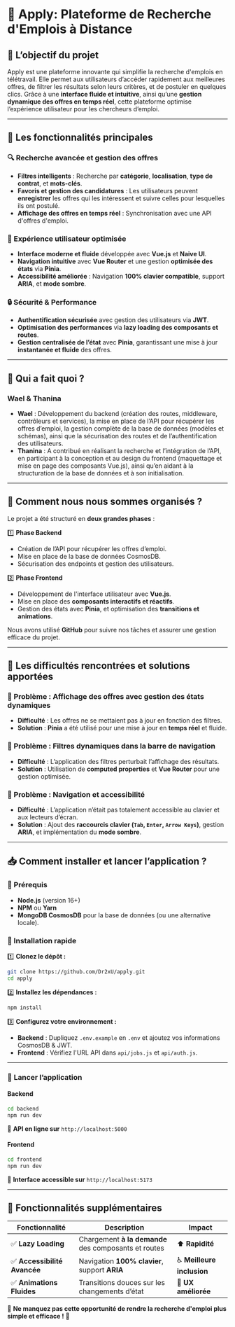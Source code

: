 # 🚀 Apply: Plateforme de Recherche d'Emplois à Distance

## 🎯 L’objectif du projet

Apply est une plateforme innovante qui simplifie la recherche d'emplois en télétravail. Elle permet aux utilisateurs d’accéder rapidement aux meilleures offres, de filtrer les résultats selon leurs critères, et de postuler en quelques clics. Grâce à une **interface fluide et intuitive**, ainsi qu’une **gestion dynamique des offres en temps réel**, cette plateforme optimise l’expérience utilisateur pour les chercheurs d’emploi.

---

## 🌟 Les fonctionnalités principales

### 🔍 Recherche avancée et gestion des offres

- **Filtres intelligents** : Recherche par **catégorie**, **localisation**, **type de contrat**, et **mots-clés**.
- **Favoris et gestion des candidatures** : Les utilisateurs peuvent **enregistrer** les offres qui les intéressent et suivre celles pour lesquelles ils ont postulé.
- **Affichage des offres en temps réel** : Synchronisation avec une API d'offres d'emploi.

### 🚀 Expérience utilisateur optimisée

- **Interface moderne et fluide** développée avec **Vue.js** et **Naive UI**.
- **Navigation intuitive** avec **Vue Router** et une gestion **optimisée des états** via **Pinia**.
- **Accessibilité améliorée** : Navigation **100% clavier compatible**, support **ARIA**, et **mode sombre**.

### 🔒 Sécurité & Performance

- **Authentification sécurisée** avec gestion des utilisateurs via **JWT**.
- **Optimisation des performances** via **lazy loading des composants et routes**.
- **Gestion centralisée de l’état** avec **Pinia**, garantissant une mise à jour **instantanée et fluide** des offres.

---

## 👥 Qui a fait quoi ?

### **Wael & Thanina**

- **Wael** : Développement du backend (création des routes, middleware, contrôleurs et services), la mise en place de l’API pour récupérer les offres d’emploi, la gestion complète de la base de données (modèles et schémas), ainsi que la sécurisation des routes et de l’authentification des utilisateurs.
- **Thanina** : A contribué en réalisant la recherche et l’intégration de l’API, en participant à la conception et au design du frontend (maquettage et mise en page des composants Vue.js), ainsi qu’en aidant à la structuration de la base de données et à son initialisation.

---

## 📌 Comment nous nous sommes organisés ?

Le projet a été structuré en **deux grandes phases** :

1️⃣ **Phase Backend**

- Création de l’API pour récupérer les offres d’emploi.
- Mise en place de la base de données CosmosDB.
- Sécurisation des endpoints et gestion des utilisateurs.

2️⃣ **Phase Frontend**

- Développement de l'interface utilisateur avec **Vue.js**.
- Mise en place des **composants interactifs et réactifs**.
- Gestion des états avec **Pinia**, et optimisation des **transitions et animations**.

Nous avons utilisé **GitHub** pour suivre nos tâches et assurer une gestion efficace du projet.

---

## 🔧 Les difficultés rencontrées et solutions apportées

### 📌 Problème : Affichage des offres avec gestion des états dynamiques

- **Difficulté** : Les offres ne se mettaient pas à jour en fonction des filtres.
- **Solution** : **Pinia** a été utilisé pour une mise à jour en **temps réel** et fluide.

### 📌 Problème : Filtres dynamiques dans la barre de navigation

- **Difficulté** : L’application des filtres perturbait l’affichage des résultats.
- **Solution** : Utilisation de **computed properties** et **Vue Router** pour une gestion optimisée.

### 📌 Problème : Navigation et accessibilité

- **Difficulté** : L’application n’était pas totalement accessible au clavier et aux lecteurs d’écran.
- **Solution** : Ajout des **raccourcis clavier (`Tab`, `Enter`, `Arrow Keys`)**, gestion **ARIA**, et implémentation du **mode sombre**.

---

## 📥 Comment installer et lancer l’application ?

### 📌 Prérequis

- **Node.js** (version 16+)
- **NPM** ou **Yarn**
- **MongoDB CosmosDB** pour la base de données (ou une alternative locale).

### 📌 Installation rapide

1️⃣ **Clonez le dépôt :**

```bash
git clone https://github.com/Dr2xU/apply.git
cd apply
```

2️⃣ **Installez les dépendances :**

```bash
npm install
```

3️⃣ **Configurez votre environnement :**

- **Backend** : Dupliquez `.env.example` en `.env` et ajoutez vos informations CosmosDB & JWT.
- **Frontend** : Vérifiez l'URL API dans `api/jobs.js` et `api/auth.js`.

---

### 🚀 **Lancer l’application**

#### **Backend**

```bash
cd backend
npm run dev
```

📌 **API en ligne sur** `http://localhost:5000`

#### **Frontend**

```bash
cd frontend
npm run dev
```

📌 **Interface accessible sur** `http://localhost:5173`

---

## **🚀 Fonctionnalités supplémentaires**

| **Fonctionnalité**           | **Description**                                      | **Impact**                 |
| ---------------------------- | ---------------------------------------------------- | -------------------------- |
| ✅ **Lazy Loading**          | Chargement **à la demande** des composants et routes | ⬆️ **Rapidité**            |
| ✅ **Accessibilité Avancée** | Navigation **100% clavier**, support **ARIA**        | ♿ **Meilleure inclusion** |
| ✅ **Animations Fluides**    | Transitions douces sur les changements d’état        | 🔄 **UX améliorée**        |

📌 **Ne manquez pas cette opportunité de rendre la recherche d'emploi plus simple et efficace !** 🎯
